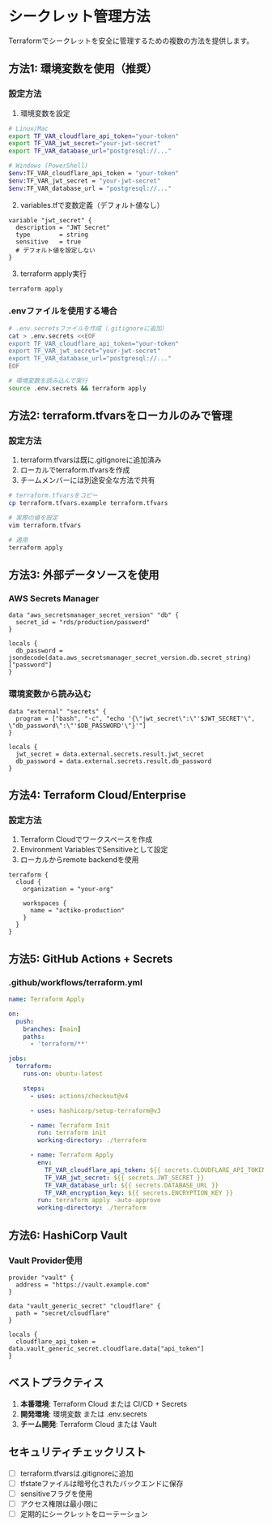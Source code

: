 # シークレット管理方法

Terraformでシークレットを安全に管理するための複数の方法を提供します。

## 方法1: 環境変数を使用（推奨）

### 設定方法

1. 環境変数を設定
```bash
# Linux/Mac
export TF_VAR_cloudflare_api_token="your-token"
export TF_VAR_jwt_secret="your-jwt-secret"
export TF_VAR_database_url="postgresql://..."

# Windows (PowerShell)
$env:TF_VAR_cloudflare_api_token = "your-token"
$env:TF_VAR_jwt_secret = "your-jwt-secret"
$env:TF_VAR_database_url = "postgresql://..."
```

2. variables.tfで変数定義（デフォルト値なし）
```hcl
variable "jwt_secret" {
  description = "JWT Secret"
  type        = string
  sensitive   = true
  # デフォルト値を設定しない
}
```

3. terraform apply実行
```bash
terraform apply
```

### .envファイルを使用する場合
```bash
# .env.secretsファイルを作成（.gitignoreに追加）
cat > .env.secrets <<EOF
export TF_VAR_cloudflare_api_token="your-token"
export TF_VAR_jwt_secret="your-jwt-secret"
export TF_VAR_database_url="postgresql://..."
EOF

# 環境変数を読み込んで実行
source .env.secrets && terraform apply
```

## 方法2: terraform.tfvarsをローカルのみで管理

### 設定方法

1. terraform.tfvarsは既に.gitignoreに追加済み
2. ローカルでterraform.tfvarsを作成
3. チームメンバーには別途安全な方法で共有

```bash
# terraform.tfvarsをコピー
cp terraform.tfvars.example terraform.tfvars

# 実際の値を設定
vim terraform.tfvars

# 適用
terraform apply
```

## 方法3: 外部データソースを使用

### AWS Secrets Manager
```hcl
data "aws_secretsmanager_secret_version" "db" {
  secret_id = "rds/production/password"
}

locals {
  db_password = jsondecode(data.aws_secretsmanager_secret_version.db.secret_string)["password"]
}
```

### 環境変数から読み込む
```hcl
data "external" "secrets" {
  program = ["bash", "-c", "echo '{\"jwt_secret\":\"'$JWT_SECRET'\", \"db_password\":\"'$DB_PASSWORD'\"}'"]
}

locals {
  jwt_secret = data.external.secrets.result.jwt_secret
  db_password = data.external.secrets.result.db_password
}
```

## 方法4: Terraform Cloud/Enterprise

### 設定方法

1. Terraform Cloudでワークスペースを作成
2. Environment VariablesでSensitiveとして設定
3. ローカルからremote backendを使用

```hcl
terraform {
  cloud {
    organization = "your-org"

    workspaces {
      name = "actiko-production"
    }
  }
}
```

## 方法5: GitHub Actions + Secrets

### .github/workflows/terraform.yml
```yaml
name: Terraform Apply

on:
  push:
    branches: [main]
    paths:
      - 'terraform/**'

jobs:
  terraform:
    runs-on: ubuntu-latest

    steps:
      - uses: actions/checkout@v4

      - uses: hashicorp/setup-terraform@v3

      - name: Terraform Init
        run: terraform init
        working-directory: ./terraform

      - name: Terraform Apply
        env:
          TF_VAR_cloudflare_api_token: ${{ secrets.CLOUDFLARE_API_TOKEN }}
          TF_VAR_jwt_secret: ${{ secrets.JWT_SECRET }}
          TF_VAR_database_url: ${{ secrets.DATABASE_URL }}
          TF_VAR_encryption_key: ${{ secrets.ENCRYPTION_KEY }}
        run: terraform apply -auto-approve
        working-directory: ./terraform
```

## 方法6: HashiCorp Vault

### Vault Provider使用
```hcl
provider "vault" {
  address = "https://vault.example.com"
}

data "vault_generic_secret" "cloudflare" {
  path = "secret/cloudflare"
}

locals {
  cloudflare_api_token = data.vault_generic_secret.cloudflare.data["api_token"]
}
```

## ベストプラクティス

1. **本番環境**: Terraform Cloud または CI/CD + Secrets
2. **開発環境**: 環境変数 または .env.secrets
3. **チーム開発**: Terraform Cloud または Vault

## セキュリティチェックリスト

- [ ] terraform.tfvarsは.gitignoreに追加
- [ ] tfstateファイルは暗号化されたバックエンドに保存
- [ ] sensitiveフラグを使用
- [ ] アクセス権限は最小限に
- [ ] 定期的にシークレットをローテーション